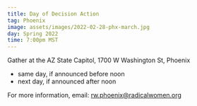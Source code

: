 ```yaml
---
title: Day of Decision Action
tag: Phoenix
image: assets/images/2022-02-28-phx-march.jpg
day: Spring 2022
time: 7:00pm MST
---
```


Gather at the AZ State Capitol, 1700 W Washington St, Phoenix

* same day, if announced before noon
* next day, if announced after noon

For more information, email: [rw.phoenix@radicalwomen.org](mailto:rw.phoenix@radicalwomen.org)
